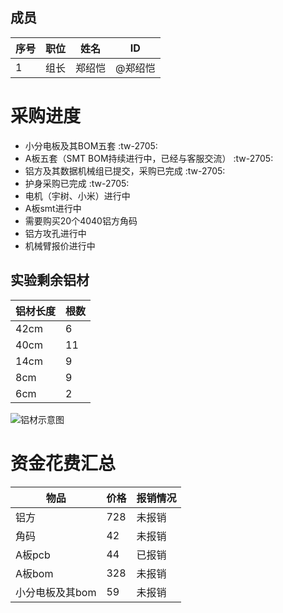 ## 成员
|序号 |职位 | 姓名  | ID|
|---|---|---|---|
| 1 |组长|郑绍恺| @郑绍恺 |
# 采购进度

- 小分电板及其BOM五套 :tw-2705: 
- A板五套（SMT BOM持续进行中，已经与客服交流） :tw-2705: 
- 铝方及其数据机械组已提交，采购已完成 :tw-2705: 
- 护身采购已完成 :tw-2705: 
- 电机（宇树、小米）进行中
- A板smt进行中
- 需要购买20个4040铝方角码
- 铝方攻孔进行中
- 机械臂报价进行中
## 实验剩余铝材

| 铝材长度 | 根数 |
|----------|------|
| 42cm     | 6    |
| 40cm     | 11   |
| 14cm     | 9    |
| 8cm      | 9    |
| 6cm      | 2    |

![铝材示意图](attachment://aluminum_sketch.jpg)

# 资金花费汇总

| 物品             | 价格 | 报销情况 |
|------------------|------|--------|
| 铝方             | 728  |   未报销     |
| 角码             | 42   |   未报销    |
| A板pcb           | 44   |   已报销     |
| A板bom           | 328  |   未报销     |
| 小分电板及其bom   | 59   |    未报销    |